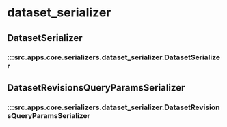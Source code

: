 # dataset_serializer

## DatasetSerializer

### :::src.apps.core.serializers.dataset_serializer.DatasetSerializer

## DatasetRevisionsQueryParamsSerializer

### :::src.apps.core.serializers.dataset_serializer.DatasetRevisionsQueryParamsSerializer

